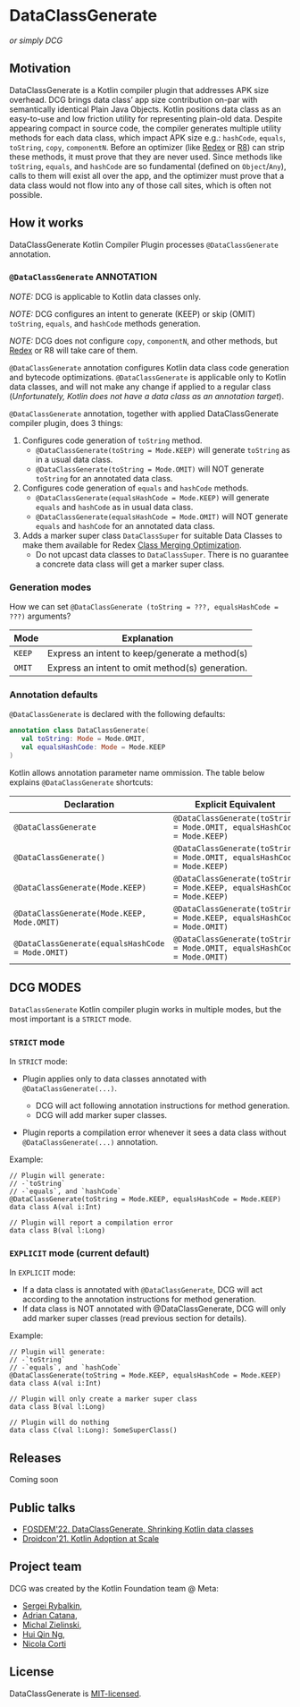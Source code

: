 # DataClassGenerate
_or simply DCG_


## Motivation
DataClassGenerate is a Kotlin compiler plugin that addresses APK size overhead.
DCG brings data class’ app size contribution on-par with semantically identical Plain Java Objects.
Kotlin positions data class as an easy-to-use and low friction utility for representing plain-old data.
Despite appearing compact in source code, the compiler generates multiple utility methods for each data class, which impact APK size e.g.: `hashCode`, `equals`, `toString`, `copy`, `componentN`.
Before an optimizer (like [Redex](https://github.com/facebook/redex/) or [R8](https://r8.googlesource.com/r8)) can strip these methods, it must prove that they are never used.
Since methods like `toString`, `equals`, and `hashCode` are so fundamental (defined on `Object`/`Any`), calls to them will exist all over the app, and the optimizer must prove that a data class would not flow into any of those call sites, which is often not possible.


## How it works
DataClassGenerate Kotlin Compiler Plugin processes `@DataClassGenerate` annotation.

### `@DataClassGenerate` ANNOTATION
_NOTE:_ DCG is applicable to Kotlin data classes only.

_NOTE:_ DCG configures an intent to generate (KEEP) or skip (OMIT) `toString`, `equals`, and `hashCode` methods generation.

_NOTE:_ DCG does not configure `copy`, `componentN`, and other methods, but [Redex](https://github.com/facebook/redex/) or R8 will take care of them.

`@DataClassGenerate` annotation configures Kotlin data class code generation and bytecode optimizations.
`@DataClassGenerate` is applicable only to Kotlin data classes, and will not make any change if applied to a regular class (*Unfortunately, Kotlin does not have a data class as an annotation target*).


`@DataClassGenerate` annotation, together with applied DataClassGenerate compiler plugin, does 3 things:
1. Configures code generation of `toString` method.
    - `@DataClassGenerate(toString = Mode.KEEP)` will generate `toString` as in a usual data class.
    - `@DataClassGenerate(toString = Mode.OMIT)` will NOT generate `toString` for an annotated data class.
1. Configures code generation of `equals` and `hashCode` methods.
    - `@DataClassGenerate(equalsHashCode = Mode.KEEP)` will generate `equals` and `hashCode` as in usual data class.
    - `@DataClassGenerate(equalsHashCode = Mode.OMIT)` will NOT generate `equals` and `hashCode` for an annotated data class.
1. Adds a marker super class `DataClassSuper` for suitable Data Classes to make them available for Redex [Class Merging Optimization](https://github.com/facebook/redex/blob/main/docs/passes.md#classmergingpass).
    - Do not upcast data classes to `DataClassSuper`. There is no guarantee a concrete data class will get a marker super class.


### Generation modes

How we can set `@DataClassGenerate (toString = ???, equalsHashCode = ???)` arguments?

|  Mode | Explanation |
|-------|-------|
| `KEEP` | Express an intent to keep/generate a method(s) |
| `OMIT` | Express an intent to omit method(s) generation. |

### Annotation defaults
`@DataClassGenerate` is declared with the following defaults:
 ```kotlin
 annotation class DataClassGenerate(
    val toString: Mode = Mode.OMIT,
    val equalsHashCode: Mode = Mode.KEEP
)
```

Kotlin allows annotation parameter name ommission. The table below explains `@DataClassGenerate` shortcuts:

|  Declaration | Explicit Equivalent |
|-------|-------|
|`@DataClassGenerate` | `@DataClassGenerate(toString = Mode.OMIT, equalsHashCode = Mode.KEEP)`|
|`@DataClassGenerate()` | `@DataClassGenerate(toString = Mode.OMIT, equalsHashCode = Mode.KEEP)`|
|`@DataClassGenerate(Mode.KEEP)` | `@DataClassGenerate(toString = Mode.KEEP, equalsHashCode = Mode.KEEP)`|
|`@DataClassGenerate(Mode.KEEP, Mode.OMIT)` | `@DataClassGenerate(toString = Mode.KEEP, equalsHashCode = Mode.OMIT)`|
|`@DataClassGenerate(equalsHashCode = Mode.OMIT)` | `@DataClassGenerate(toString = Mode.OMIT, equalsHashCode = Mode.OMIT)`|

## DCG  MODES
`DataClassGenerate` Kotlin compiler plugin works in multiple modes, but the most important is a `STRICT` mode.

### `STRICT` mode
In `STRICT` mode:
- Plugin applies only to data classes annotated with `@DataClassGenerate(...)`.
   - DCG will act following annotation instructions for method generation.
   - DCG will add marker super classes.

- Plugin reports a compilation error whenever it sees a data class without `@DataClassGenerate(...)` annotation.

Example:

```
// Plugin will generate:
// -`toString`
// -`equals`, and `hashCode`
@DataClassGenerate(toString = Mode.KEEP, equalsHashCode = Mode.KEEP)
data class A(val i:Int)

// Plugin will report a compilation error
data class B(val l:Long)
```

### `EXPLICIT` mode (current default)
In `EXPLICIT` mode:
- If a data class is annotated with `@DataClassGenerate`, DCG will act according to the annotation instructions for method generation.
- If data class is NOT annotated with @DataClassGenerate, DCG will only add marker super classes (read previous section for details).

Example:

```
// Plugin will generate:
// -`toString`
// -`equals`, and `hashCode`
@DataClassGenerate(toString = Mode.KEEP, equalsHashCode = Mode.KEEP)
data class A(val i:Int)

// Plugin will only create a marker super class
data class B(val l:Long)

// Plugin will do nothing
data class C(val l:Long): SomeSuperClass()
```


## Releases

Coming soon

## Public talks
- [FOSDEM'22. DataClassGenerate. Shrinking Kotlin data classes](https://archive.fosdem.org/2022/schedule/event/dataclassgenerate_shrinking_kotlin_data_classes/)
- [Droidcon'21. Kotlin Adoption at Scale](https://www.droidcon.com/2021/11/17/kotlin-adoption-at-scale/)

## Project team
DCG was created by the Kotlin Foundation team @ Meta:
- [Sergei Rybalkin](https://github.com/rybalkinsd/),
- [Adrian Catana](https://github.com/adicatana/),
- [Michal Zielinski](https://github.com/zielinskimz/),
- [Hui Qin Ng](https://github.com/nghuiqin/),
- [Nicola Corti](https://github.com/cortinico/)

## License 
DataClassGenerate is [MIT-licensed](https://github.com/facebookincubator/dataclassgenerate/blob/main/LICENSE).

